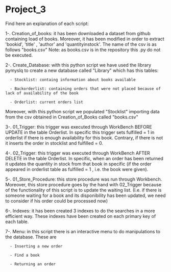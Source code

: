 # Project_3

Find here an explanation of each script:

  1-. Creation_of_books: it has been downloaded a dataset from github containing load of books. Moreover, it has been modified in order to extract 'bookid', 'title' , 'author' and
'quantityinstock'. The name of the csv is as follows "books.csv"
Note: as books.csv is in the repository this .py do not be executed.

  2-. Create_Database: with this python script we have used the library pymyslq to create a new database called "Library" which has this tables:
  
      - Stocklist: containg information about books available
      
      - Backorderlist: containing orders that were not placed because of lack of availability of the book
      
      - Orderlist: current orders list
      
 Moreover, with this python script we populated "Stocklist" importing data from the csv obtained in Creation_of_Books called "books.csv"
 
  3-. 01_Trigger: this trigger was executed through WorkBench BEFORE UPDATE in the table Orderlist. In specific this trigger sets fulfilled = 1 in orderlist if there is enough availability for this book. Contrary, if there is not it inserts the order in stocklist and fulfilled = 0.
  
  4-. 02_Trigger: this trigger was executed through WorkBench AFTER DELETE in the table Orderlist. In specific, when an order has been returned it updates the quantity in stock from that book in specific (if the order appeared in orderlist table as fulfilled = 1 , i.e. the book were given). 
  
  5-. 01_Store_Procedure: this store procedure was run through Workbench. Moreover, this store procedure goes by the hand with 02_Trigger because of the functionality of this script is to update the waiting list.
  (I.e. if there is someone waiting for a book and its disponibility has been updated, we need to consider if his order could be processed now)
  
  6-. Indexes: it has been created 3 indexes to do the searches in a more efficient way. These indexes have been created on each primary key of each table.
  
  7-. Menu: in this script there is an interactive menu to do manipulations to the database. These are
  
      - Inserting a new order
      
      - Find a book
      
      - Returning an order
  
  
      
   
